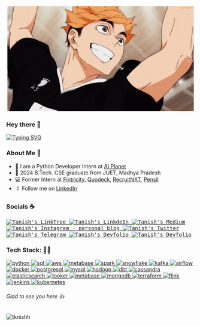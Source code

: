 <!-- Intro -->
<div align="Center">
  <img src="https://github.com/tknishh/tknishh/blob/main/gifs/haikyuu.gif">
</div>

### Hey there :wave:
[![Typing SVG](https://readme-typing-svg.herokuapp.com?color=%2336BCF7&lines=This+is+Tanish+Khandelwal)](https://git.io/typing-svg)

### About Me 🙆

- 🏢 I am a Python Developer Intern at [AI Planet](https://aiplanet.com/)
- 🏫 2024 B.Tech. CSE graduate from JUET, Madhya Pradesh
- 💻 Former Intern at [Fintricity](https://www.fintricity.com/), [Quodeck](https://quodeck.com/), [RecruitNXT](https://recruitnxt.com/), [Pensil](https://www.pensil.in/)
- 🖇 Follow me on [LinkedIn](https://linkedin.com/in/tknishh)

### Socials ☕

<a href="https://linktr.ee/tknishh">
  <kbd>
  <img align="centre" alt="Tanish's LinkTree" width="22px" src="https://api.blog.production.linktr.ee/wp-content/uploads/2022/06/Avatar-Symbol-Canopy.png" />
</a>
   
 <a href="https://linkedin.com/in/tknishh">
  <kbd>
  <img align="centre" alt="Tanish's LinkdeIn" width="22px" src="https://cdn-icons-png.flaticon.com/512/174/174857.png" />
</a>

 <a href="https://medium.com/@tknishh">
  <kbd>
  <img align="centre" alt="Tanish's Medium" width="22px" src="https://cdn4.iconfinder.com/data/icons/social-media-circle-7/512/Medium_circle-512.png" />
</a>
  
 <a href="https://www.instagram.com/k_tanish/">
  <kbd>
  <img align="centre" alt="Tanish's Instagram - personal blog" width="22px" src="https://upload.wikimedia.org/wikipedia/commons/thumb/e/e7/Instagram_logo_2016.svg/2048px-Instagram_logo_2016.svg.png" />
</a>
  
<a href="https://twitter.com/tknishh">
<kbd>
<img align="centre" alt="Tanish's Twitter" width="22px" src="https://www.iconpacks.net/icons/2/free-twitter-logo-icon-2429-thumb.png" />
</a>
 
<a href="https://t.me/tknishh">
  <kbd>
  <img align="centre" alt="Tanish's Telegram" width="22px" src="https://upload.wikimedia.org/wikipedia/commons/thumb/8/82/Telegram_logo.svg/768px-Telegram_logo.svg.png" />
</a>
 
<a href="https://devfolio.co/@tknishh">
  <kbd>
  <img align="centre" alt="Tanish's Devfolio" width="22px" src="https://avatars.githubusercontent.com/u/38809367?s=280&v=4" />
</a>

<a href="mailto:tanishkhandelwaltk012@gmail.com" target="blank">
  <kbd>
<img align="centre" alt="Tanish's Devfolio" width="22px" src="https://cdn.icon-icons.com/icons2/730/PNG/512/gmail_icon-icons.com_62758.png" />
</a>

<br/>
<!-- Tech Stack --> 

### Tech Stack: 👨‍💻
<p align="left">
<a href="https://www.python.org/" target="_blank"> <img src="https://cdn.icon-icons.com/icons2/1508/PNG/512/python_104451.png" alt="python"  style="height: 3rem"/> </a>
<a href="https://tr.wikipedia.org/wiki/SQL" target="_blank"> <img src="https://img.icons8.com/external-bearicons-blue-bearicons/512/external-SQL-file-extension-bearicons-blue-bearicons.png" alt="sql"  style="height: 3rem"/> </a>
<a href="https://aws.amazon.com/" target="_blank"> <img src="https://img.icons8.com/color/512/amazon-web-services.png" alt="aws"  style="height: 3rem"/> </a>
<a href="https://cloud.google.com/" target="_blank"> <img src="https://www.sophos.com/sites/default/files/2022-02/googlecloud.png" alt="metabase"  style="height: 3rem"/> </a>
<a href="https://spark.apache.org/" target="_blank"> <img src="https://ignos.blog/wp-content/uploads/2022/06/apachesparklogo-e1655475818894.png" alt="spark"  style="height: 3rem"/> </a>
<a href="https://www.snowflake.com/en/" target="_blank"> <img src="https://cdn.icon-icons.com/icons2/2699/PNG/512/snowflake_logo_icon_167979.png" alt="snowflake"  style="height: 3rem"/> </a>
<a href="https://kafka.apache.org/" target="_blank"> <img src="https://icons-for-free.com/iconfiles/png/512/apache+kafka-1331550886393441357.png" alt="kafka"  style="height: 3rem"/> </a>
<a href="https://airflow.apache.org/" target="_blank"> <img src="https://www.svgrepo.com/show/353380/airflow.svg" alt="airflow"  style="height: 3rem"/> </a>
<a href="https://www.docker.com/" target="_blank"> <img src="https://img.icons8.com/color/512/docker.png" alt="docker"  style="height: 3rem"/> </a>
<a href="https://www.postgresql.org/" target="_blank"> <img src="https://img.icons8.com/color/512/postgreesql.png" alt="postgresql"  style="height: 3rem"/> </a>
<a href="https://www.mysql.com/" target="_blank"> <img src="https://img.icons8.com/color/512/mysql-logo.png" alt="mysql"  style="height: 3rem"/> </a>
<a href="https://hadoop.apache.org/" target="_blank"> <img src="https://img.icons8.com/color/512/hadoop-distributed-file-system.png" alt="hadoop"  style="height: 3rem"/> </a>
<a href="https://www.getdbt.com/" target="_blank"> <img src="https://seeklogo.com/images/D/dbt-logo-500AB0BAA7-seeklogo.com.png" alt="dbt"  style="height: 3rem"/> </a>
<a href="https://cassandra.apache.org/_/index.html" target="_blank"> <img src="https://upload.wikimedia.org/wikipedia/commons/5/5e/Cassandra_logo.svg" alt="cassandra"  style="height: 3rem"/> </a>
<a href="https://www.elastic.co/" target="_blank"> <img src="https://img.icons8.com/color/512/elasticsearch.png" alt="elasticsearch"  style="height: 3rem"/> </a>
<a href="https://lookerstudio.google.com/" target="_blank"> <img src="https://www.svgrepo.com/show/354012/looker-icon.svg" alt="looker"  style="height: 3rem"/> </a>
<a href="https://www.metabase.com/" target="_blank"> <img src="https://cdn.icon-icons.com/icons2/2699/PNG/512/metabase_logo_icon_170959.png" alt="metabase"  style="height: 3rem"/> </a>
<a href="https://www.mongodb.com/" target="_blank"> <img src="https://www.opc-router.de/wp-content/uploads/2021/03/mongodb_thumbnail.png" alt="mongodb"  style="height: 3rem"/> </a>
<a href="https://www.terraform.io/" target="_blank"> <img src="https://ms-devlabs.gallerycdn.vsassets.io/extensions/ms-devlabs/custom-terraform-tasks/0.1.23/1692742494795/Microsoft.VisualStudio.Services.Icons.Default" alt="terraform"  style="height: 3rem"/> </a>
<a href="https://flink.apache.org/" target="_blank"> <img src="https://d1q6f0aelx0por.cloudfront.net/product-logos/library-flink-logo.png" alt="flink"  style="height: 3rem"/> </a>
<a href="https://www.jenkins.io/" target="_blank"> <img src="https://upload.wikimedia.org/wikipedia/commons/e/e9/Jenkins_logo.svg" alt="jenkins"  style="height: 3rem"/> </a>
<a href="https://kubernetes.io/" target="_blank"> <img src="https://upload.wikimedia.org/wikipedia/labs/b/ba/Kubernetes-icon-color.svg" alt="kubernetes"  style="height: 3rem"/> </a>
</p>

###### Glad to see you here 👍

<p align="left"> <img src="https://komarev.com/ghpvc/?username=tknishh&label=Views&color=blue&style=plastic" alt="tknishh" /> </p>
